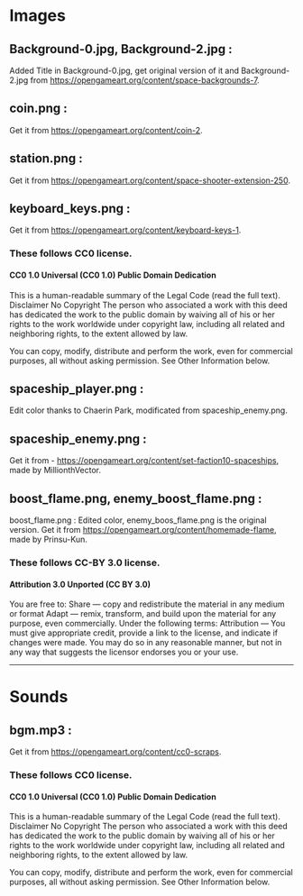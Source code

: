 # Images

## Background-0.jpg, Background-2.jpg : 
Added Title in Background-0.jpg, get original version of it and Background-2.jpg from https://opengameart.org/content/space-backgrounds-7.

## coin.png : 
Get it from https://opengameart.org/content/coin-2.

## station.png : 
Get it from https://opengameart.org/content/space-shooter-extension-250.

## keyboard_keys.png : 
Get it from https://opengameart.org/content/keyboard-keys-1.


### These follows CC0 license.

#### CC0 1.0 Universal (CC0 1.0) Public Domain Dedication
This is a human-readable summary of the Legal Code (read the full text). Disclaimer
No Copyright
The person who associated a work with this deed has dedicated the work to the public domain by waiving all of his or her rights to the work worldwide under copyright law, including all related and neighboring rights, to the extent allowed by law.

You can copy, modify, distribute and perform the work, even for commercial purposes, all without asking permission. See Other Information below.



## spaceship_player.png : 
Edit color thanks to Chaerin Park, modificated from spaceship_enemy.png.

## spaceship_enemy.png : 
Get it from - https://opengameart.org/content/set-faction10-spaceships, made by MillionthVector.

## boost_flame.png, enemy_boost_flame.png : 
boost_flame.png : Edited color, enemy_boos_flame.png is the original version. Get it from https://opengameart.org/content/homemade-flame, made by Prinsu-Kun.


### These follows CC-BY 3.0 license.

#### Attribution 3.0 Unported (CC BY 3.0)
You are free to:
Share — copy and redistribute the material in any medium or format
Adapt — remix, transform, and build upon the material
for any purpose, even commercially.
Under the following terms:
Attribution — You must give appropriate credit, provide a link to the license, and indicate if changes were made. You may do so in any reasonable manner, but not in any way that suggests the licensor endorses you or your use.


---
# Sounds

## bgm.mp3 : 
Get it from https://opengameart.org/content/cc0-scraps.

    
### These follows CC0 license.

#### CC0 1.0 Universal (CC0 1.0) Public Domain Dedication
This is a human-readable summary of the Legal Code (read the full text). Disclaimer
No Copyright
The person who associated a work with this deed has dedicated the work to the public domain by waiving all of his or her rights to the work worldwide under copyright law, including all related and neighboring rights, to the extent allowed by law.

You can copy, modify, distribute and perform the work, even for commercial purposes, all without asking permission. See Other Information below.


